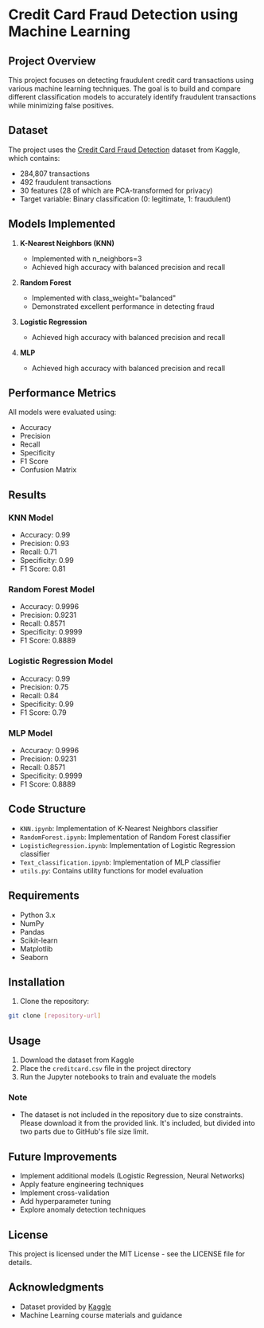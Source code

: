 # Credit Card Fraud Detection using Machine Learning

## Project Overview
This project focuses on detecting fraudulent credit card transactions using various machine learning techniques. The goal is to build and compare different classification models to accurately identify fraudulent transactions while minimizing false positives.

## Dataset
The project uses the [Credit Card Fraud Detection](https://www.kaggle.com/datasets/mlg-ulb/creditcardfraud) dataset from Kaggle, which contains:
- 284,807 transactions
- 492 fraudulent transactions
- 30 features (28 of which are PCA-transformed for privacy)
- Target variable: Binary classification (0: legitimate, 1: fraudulent)

## Models Implemented
1. **K-Nearest Neighbors (KNN)**
   - Implemented with n_neighbors=3
   - Achieved high accuracy with balanced precision and recall

2. **Random Forest**
   - Implemented with class_weight="balanced"
   - Demonstrated excellent performance in detecting fraud

3. **Logistic Regression**
   - Achieved high accuracy with balanced precision and recall

4. **MLP**
   - Achieved high accuracy with balanced precision and recall
  
## Performance Metrics
All models were evaluated using:
- Accuracy
- Precision
- Recall
- Specificity
- F1 Score
- Confusion Matrix

## Results
### KNN Model
- Accuracy: 0.99
- Precision: 0.93
- Recall: 0.71
- Specificity: 0.99
- F1 Score: 0.81

### Random Forest Model
- Accuracy: 0.9996
- Precision: 0.9231
- Recall: 0.8571
- Specificity: 0.9999
- F1 Score: 0.8889

### Logistic Regression Model
- Accuracy: 0.99
- Precision: 0.75
- Recall: 0.84
- Specificity: 0.99
- F1 Score: 0.79

### MLP Model
- Accuracy: 0.9996
- Precision: 0.9231
- Recall: 0.8571
- Specificity: 0.9999
- F1 Score: 0.8889


## Code Structure
- `KNN.ipynb`: Implementation of K-Nearest Neighbors classifier
- `RandomForest.ipynb`: Implementation of Random Forest classifier
- `LogisticRegression.ipynb`: Implementation of Logistic Regression classifier
- `Text_classification.ipynb`: Implementation of MLP classifier
- `utils.py`: Contains utility functions for model evaluation

## Requirements
- Python 3.x
- NumPy
- Pandas
- Scikit-learn
- Matplotlib
- Seaborn

## Installation
1. Clone the repository:
```bash
git clone [repository-url]
```

## Usage
1. Download the dataset from Kaggle
2. Place the `creditcard.csv` file in the project directory
3. Run the Jupyter notebooks to train and evaluate the models

### Note
- The dataset is not included in the repository due to size constraints. Please download it from the provided link. It's included, but divided into two parts due to GitHub's file size limit.

## Future Improvements
- Implement additional models (Logistic Regression, Neural Networks)
- Apply feature engineering techniques
- Implement cross-validation
- Add hyperparameter tuning
- Explore anomaly detection techniques

## License
This project is licensed under the MIT License - see the LICENSE file for details.

## Acknowledgments
- Dataset provided by [Kaggle](https://www.kaggle.com/datasets/mlg-ulb/creditcardfraud)
- Machine Learning course materials and guidance 